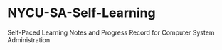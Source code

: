 # NYCU-SA-Self-Learning
Self-Paced Learning Notes and Progress Record for Computer System Administration
